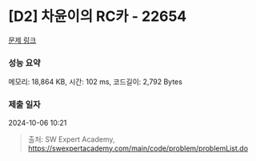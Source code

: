 # [D2] 차윤이의 RC카 - 22654 

[문제 링크](https://swexpertacademy.com/main/code/problem/problemDetail.do?contestProbId=AZIx55YKpg0DFAQP) 

### 성능 요약

메모리: 18,864 KB, 시간: 102 ms, 코드길이: 2,792 Bytes

### 제출 일자

2024-10-06 10:21



> 출처: SW Expert Academy, https://swexpertacademy.com/main/code/problem/problemList.do
